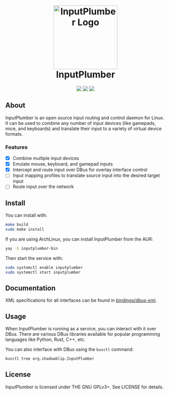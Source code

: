 <h1 align="center">
  <img src="https://raw.githubusercontent.com/ShadowBlip/InputPlumber/main/icon.svg" alt="InputPlumber Logo" width="200">
  <br>
  InputPlumber
</h1>

<p align="center">
  <a href="https://github.com/ShadowBlip/InputPlumber/stargazers"><img src="https://img.shields.io/github/stars/ShadowBlip/InputPlumber" /></a>
  <a href="https://github.com/ShadowBlip/InputPlumber/blob/main/LICENSE"><img src="https://img.shields.io/github/license/ShadowBlip/InputPlumber" /></a>
  <a href="https://discord.gg/fKsUbrt"><img src="https://img.shields.io/badge/discord-server-%235865F2" /></a>
  <br>
</p>

## About

InputPlumber is an open source input routing and control daemon for Linux. It can
be used to combine any number of input devices (like gamepads, mice, and keyboards)
and translate their input to a variety of virtual device formats.

### Features

- [x] Combine multiple input devices
- [x] Emulate mouse, keyboard, and gamepad inputs
- [x] Intercept and route input over DBus for overlay interface control
- [ ] Input mapping profiles to translate source input into the desired target input
- [ ] Route input over the network

## Install

You can install with:

```bash
make build
sudo make install
```

If you are using ArchLinux, you can install InputPlumber from the AUR:

```bash
yay -S inputplumber-bin
```

Then start the service with:

```bash
sudo systemctl enable inputplumber
sudo systemctl start inputplumber
```

## Documentation

XML specifications for all interfaces can be found in [bindings/dbus-xml](./bindings/dbus-xml).

## Usage

When InputPlumber is running as a service, you can interact with it over DBus.
There are various DBus libraries available for popular programming languages
like Python, Rust, C++, etc.

You can also interface with DBus using the `busctl` command:

```bash
busctl tree org.shadowblip.InputPlumber
```

## License

InputPlumber is licensed under THE GNU GPLv3+. See LICENSE for details.
